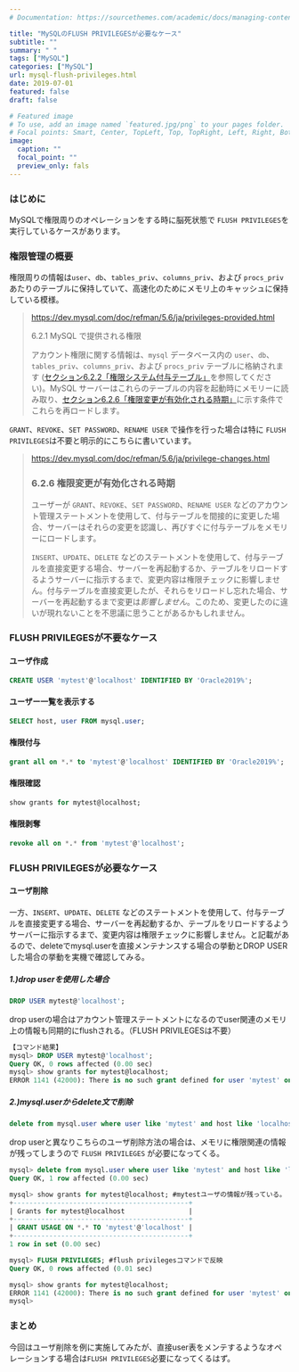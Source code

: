 ```yaml
---
# Documentation: https://sourcethemes.com/academic/docs/managing-content/

title: "MySQLのFLUSH PRIVILEGESが必要なケース"
subtitle: ""
summary: " "
tags: ["MySQL"]
categories: ["MySQL"]
url: mysql-flush-privileges.html
date: 2019-07-01
featured: false
draft: false

# Featured image
# To use, add an image named `featured.jpg/png` to your pages folder.
# Focal points: Smart, Center, TopLeft, Top, TopRight, Left, Right, BottomLeft, Bottom, BottomRight.
image:
  caption: ""
  focal_point: ""
  preview_only: fals
---
```




### はじめに

MySQLで権限周りのオペレーションをする時に脳死状態で `FLUSH PRIVILEGES`を実行しているケースがあります。

### 権限管理の概要

権限周りの情報は`user`、`db`、`tables_priv`、`columns_priv`、および `procs_priv` あたりのテーブルに保持していて、高速化のためにメモリ上のキャッシュに保持している模様。

> https://dev.mysql.com/doc/refman/5.6/ja/privileges-provided.html
>
> 6.2.1 MySQL で提供される権限
>
> アカウント権限に関する情報は、`mysql` データベース内の `user`、`db`、`tables_priv`、`columns_priv`、および `procs_priv` テーブルに格納されます ([セクション6.2.2「権限システム付与テーブル」](https://dev.mysql.com/doc/refman/5.6/ja/grant-tables.html)を参照してください)。MySQL サーバーはこれらのテーブルの内容を起動時にメモリーに読み取り、[セクション6.2.6「権限変更が有効化される時期」](https://dev.mysql.com/doc/refman/5.6/ja/privilege-changes.html)に示す条件でこれらを再ロードします。

`GRANT`、`REVOKE`、`SET PASSWORD`、`RENAME USER` で操作を行った場合は特に `FLUSH PRIVILEGES`は不要と明示的にこちらに書いています。

> https://dev.mysql.com/doc/refman/5.6/ja/privilege-changes.html
>
> ### 6.2.6 権限変更が有効化される時期
>
> ユーザーが `GRANT`、`REVOKE`、`SET PASSWORD`、`RENAME USER` などのアカウント管理ステートメントを使用して、付与テーブルを間接的に変更した場合、サーバーはそれらの変更を認識し、再びすぐに付与テーブルをメモリーにロードします。
>
> `INSERT`、`UPDATE`、`DELETE` などのステートメントを使用して、付与テーブルを直接変更する場合、サーバーを再起動するか、テーブルをリロードするようサーバーに指示するまで、変更内容は権限チェックに影響しません。付与テーブルを直接変更したが、それらをリロードし忘れた場合、サーバーを再起動するまで変更は*影響しません*。このため、変更したのに違いが現れないことを不思議に思うことがあるかもしれません。

### FLUSH PRIVILEGESが不要なケース

#### ユーザ作成

```sql
CREATE USER 'mytest'@'localhost' IDENTIFIED BY 'Oracle2019%';
```

#### ユーザー一覧を表示する

```sql
SELECT host, user FROM mysql.user;
```

#### 権限付与

```sql
grant all on *.* to 'mytest'@'localhost' IDENTIFIED BY 'Oracle2019%';
```

#### 権限確認

```sql
show grants for mytest@localhost;
```

#### 権限剥奪

```sql
revoke all on *.* from 'mytest'@'localhost';
```

### FLUSH PRIVILEGESが必要なケース

#### ユーザ削除

一方、`INSERT`、`UPDATE`、`DELETE` などのステートメントを使用して、付与テーブルを直接変更する場合、サーバーを再起動するか、テーブルをリロードするようサーバーに指示するまで、変更内容は権限チェックに影響しません。と記載があるので、deleteでmysql.userを直接メンテナンスする場合の挙動とDROP USERした場合の挙動を実機で確認してみる。

##### 1.)drop userを使用した場合

```sql
DROP USER mytest@'localhost';
```

drop userの場合はアカウント管理ステートメントになるのでuser関連のメモリ上の情報も同期的にflushされる。（FLUSH PRIVILEGESは不要）

```sql
【コマンド結果】
mysql> DROP USER mytest@'localhost';
Query OK, 0 rows affected (0.00 sec)
mysql> show grants for mytest@localhost;
ERROR 1141 (42000): There is no such grant defined for user 'mytest' on host 'localhost'
```

##### 2.)mysql.userからdelete文で削除

```sql
delete from mysql.user where user like 'mytest' and host like 'localhost';
```

drop userと異なりこちらのユーザ削除方法の場合は、メモリに権限関連の情報が残ってしまうので `FLUSH PRIVILEGES` が必要になってくる。

```sql
mysql> delete from mysql.user where user like 'mytest' and host like 'localhost';
Query OK, 1 row affected (0.00 sec)

mysql> show grants for mytest@localhost; #mytestユーザの情報が残っている。
+--------------------------------------------+
| Grants for mytest@localhost                |
+--------------------------------------------+
| GRANT USAGE ON *.* TO 'mytest'@'localhost' |
+--------------------------------------------+
1 row in set (0.00 sec)

mysql> FLUSH PRIVILEGES; #flush privilegesコマンドで反映
Query OK, 0 rows affected (0.01 sec)

mysql> show grants for mytest@localhost;
ERROR 1141 (42000): There is no such grant defined for user 'mytest' on host 'localhost'
mysql>
```

### まとめ

今回はユーザ削除を例に実施してみたが、直接user表をメンテするようなオペレーションする場合は`FLUSH PRIVILEGES`必要になってくるはず。

